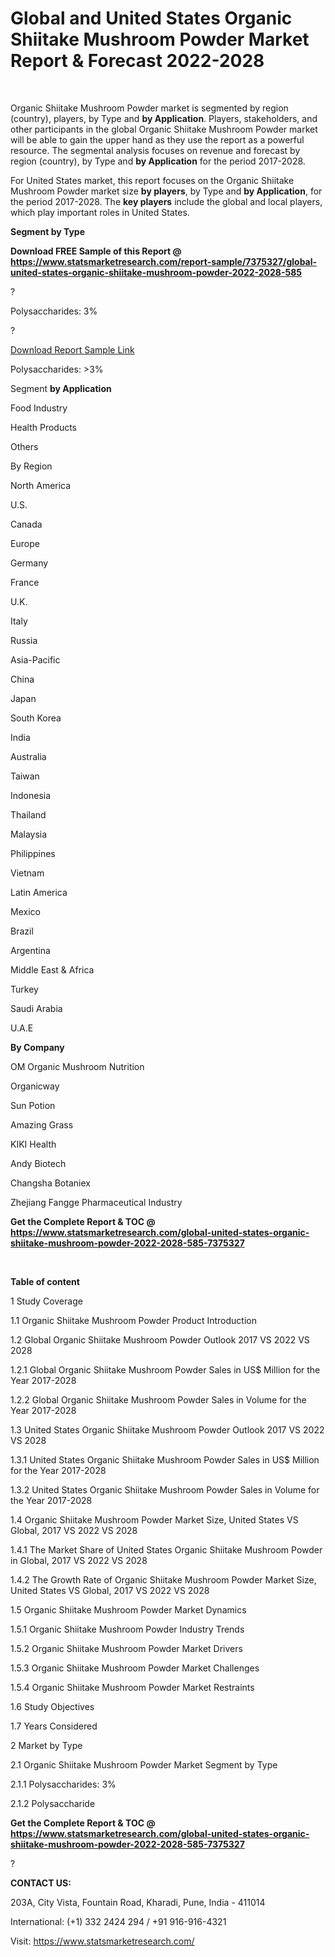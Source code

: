 <h1>Global and United States Organic Shiitake Mushroom Powder Market Report & Forecast 2022-2028</h1><br/><p>Organic Shiitake Mushroom Powder market is segmented by region (country), players, by Type and <strong>by Application</strong>. Players, stakeholders, and other participants in the global Organic Shiitake Mushroom Powder market will be able to gain the upper hand as they use the report as a powerful resource. The segmental analysis focuses on revenue and forecast by region (country), by Type and <strong>by Application</strong> for the period 2017-2028.</p>
 
 
 
 <p>For United States market, this report focuses on the Organic Shiitake Mushroom Powder market size <strong>by players</strong>, by Type and <strong>by Application</strong>, for the period 2017-2028. The <strong>key players</strong> include the global and local players, which play important roles in United States.</p>
 
 
 
 <p><strong>Segment by Type</strong></p>
 
 
 
 <div><b>Download FREE Sample of this Report @ <a href="https://www.statsmarketresearch.com/download-free-sample/7375327/global-united-states-organic-shiitake-mushroom-powder-2022-2028-585">https://www.statsmarketresearch.com/report-sample/7375327/global-united-states-organic-shiitake-mushroom-powder-2022-2028-585</a></b></div>
 
 
 
 <p>? </p>
 
 
 
 <p>Polysaccharides: 3%</p>
 
 
 
 <p>? </p>
 
 
 
 <p><a href="https://www.statsmarketresearch.com/download-free-sample/7375327/global-united-states-organic-shiitake-mushroom-powder-2022-2028-585">Download Report Sample Link</a></p>
 
 
 
 <p>Polysaccharides: >3%</p>
 
 
 
 <p>Segment <strong>by Application</strong></p>
 
 
 
 <p>Food Industry</p>
 
 
 
 <p>Health Products</p>
 
 
 
 <p>Others</p>
 
 
 
 <p>By Region</p>
 
 
 
 <p>North America</p>
 
 
 
 <p>U.S.</p>
 
 
 
 <p>Canada</p>
 
 
 
 <p>Europe</p>
 
 
 
 <p>Germany</p>
 
 
 
 <p>France</p>
 
 
 
 <p>U.K.</p>
 
 
 
 <p>Italy</p>
 
 
 
 <p>Russia</p>
 
 
 
 <p>Asia-Pacific</p>
 
 
 
 <p>China</p>
 
 
 
 <p>Japan</p>
 
 
 
 <p>South Korea</p>
 
 
 
 <p>India</p>
 
 
 
 <p>Australia</p>
 
 
 
 <p>Taiwan</p>
 
 
 
 <p>Indonesia</p>
 
 
 
 <p>Thailand</p>
 
 
 
 <p>Malaysia</p>
 
 
 
 <p>Philippines</p>
 
 
 
 <p>Vietnam</p>
 
 
 
 <p>Latin America</p>
 
 
 
 <p>Mexico</p>
 
 
 
 <p>Brazil</p>
 
 
 
 <p>Argentina</p>
 
 
 
 <p>Middle East & Africa</p>
 
 
 
 <p>Turkey</p>
 
 
 
 <p>Saudi Arabia</p>
 
 
 
 <p>U.A.E</p>
 
 
 
 <p><strong>By Company</strong></p>
 
 
 
 <p>OM Organic Mushroom Nutrition</p>
 
 
 
 <p>Organicway</p>
 
 
 
 <p>Sun Potion</p>
 
 
 
 <p>Amazing Grass</p>
 
 
 
 <p>KIKI Health</p>
 
 
 
 <p>Andy Biotech</p>
 
 
 
 <p>Changsha Botaniex</p>
 
 
 
 <p>Zhejiang Fangge Pharmaceutical Industry</p>
 
 
 
 <div><b>Get the Complete Report & TOC @ <a href="https://www.statsmarketresearch.com/global-united-states-organic-shiitake-mushroom-powder-2022-2028-585-7375327">https://www.statsmarketresearch.com/global-united-states-organic-shiitake-mushroom-powder-2022-2028-585-7375327</a></b></div>
 
 
 
 <p><br />
 
 <b>Table of content</b></p>
 
 
 
 <p>1 Study Coverage<br />
 
 1.1 Organic Shiitake Mushroom Powder Product Introduction<br />
 
 1.2 Global Organic Shiitake Mushroom Powder Outlook 2017 VS 2022 VS 2028<br />
 
 1.2.1 Global Organic Shiitake Mushroom Powder Sales in US$ Million for the Year 2017-2028<br />
 
 1.2.2 Global Organic Shiitake Mushroom Powder Sales in Volume for the Year 2017-2028<br />
 
 1.3 United States Organic Shiitake Mushroom Powder Outlook 2017 VS 2022 VS 2028<br />
 
 1.3.1 United States Organic Shiitake Mushroom Powder Sales in US$ Million for the Year 2017-2028<br />
 
 1.3.2 United States Organic Shiitake Mushroom Powder Sales in Volume for the Year 2017-2028<br />
 
 1.4 Organic Shiitake Mushroom Powder Market Size, United States VS Global, 2017 VS 2022 VS 2028<br />
 
 1.4.1 The Market Share of United States Organic Shiitake Mushroom Powder in Global, 2017 VS 2022 VS 2028<br />
 
 1.4.2 The Growth Rate of Organic Shiitake Mushroom Powder Market Size, United States VS Global, 2017 VS 2022 VS 2028<br />
 
 1.5 Organic Shiitake Mushroom Powder Market Dynamics<br />
 
 1.5.1 Organic Shiitake Mushroom Powder Industry Trends<br />
 
 1.5.2 Organic Shiitake Mushroom Powder Market Drivers<br />
 
 1.5.3 Organic Shiitake Mushroom Powder Market Challenges<br />
 
 1.5.4 Organic Shiitake Mushroom Powder Market Restraints<br />
 
 1.6 Study Objectives<br />
 
 1.7 Years Considered<br />
 
 2 Market by Type<br />
 
 2.1 Organic Shiitake Mushroom Powder Market Segment by Type<br />
 
 2.1.1 Polysaccharides: 3%<br />
 
 2.1.2 Polysaccharide</p>
 
 
 
 <div><b>Get the Complete Report & TOC @ <a href="https://www.statsmarketresearch.com/global-united-states-organic-shiitake-mushroom-powder-2022-2028-585-7375327">https://www.statsmarketresearch.com/global-united-states-organic-shiitake-mushroom-powder-2022-2028-585-7375327</a></b></div>
 
 
 
 <p>? </p>
 
 
 
 <p><b>CONTACT US:</b><br />
 
 203A, City Vista, Fountain Road, Kharadi, Pune, India - 411014<br />
 
 International: (+1) 332 2424 294 / +91 916-916-4321<br />
 
 Visit: <a href="https://www.statsmarketresearch.com/">https://www.statsmarketresearch.com/</a></p>